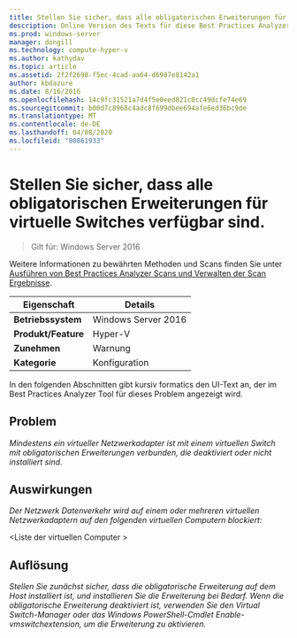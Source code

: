 ```yaml
---
title: Stellen Sie sicher, dass alle obligatorischen Erweiterungen für virtuelle Switches verfügbar sind.
description: Online Version des Texts für diese Best Practices Analyzer Regel.
ms.prod: windows-server
manager: dongill
ms.technology: compute-hyper-v
ms.author: kathydav
ms.topic: article
ms.assetid: 2f2f2698-f5ec-4cad-aa64-d6987e8142a1
author: kbdazure
ms.date: 8/16/2016
ms.openlocfilehash: 14c9fc31521a7d4f5e0eed821c0cc49dcfe74e69
ms.sourcegitcommit: b00d7c8968c4adc8f699dbee694afe6ed36bc9de
ms.translationtype: MT
ms.contentlocale: de-DE
ms.lasthandoff: 04/08/2020
ms.locfileid: "80861933"
---
```

# <a name="ensure-that-all-mandatory-virtual-switch-extensions-are-available"></a>Stellen Sie sicher, dass alle obligatorischen Erweiterungen für virtuelle Switches verfügbar sind.

>Gilt für: Windows Server 2016

Weitere Informationen zu bewährten Methoden und Scans finden Sie unter [Ausführen von Best Practices Analyzer Scans und Verwalten der Scan Ergebnisse](https://go.microsoft.com/fwlink/p/?LinkID=223177).  
  
|Eigenschaft|Details|  
|-|-|  
|**Betriebssystem**|Windows Server 2016|  
|**Produkt/Feature**|Hyper-V|  
|**Zunehmen**|Warnung|  
|**Kategorie**|Konfiguration|  
  
In den folgenden Abschnitten gibt kursiv formatics den UI-Text an, der im Best Practices Analyzer Tool für dieses Problem angezeigt wird.  
  
## <a name="issue"></a>Problem  
*Mindestens ein virtueller Netzwerkadapter ist mit einem virtuellen Switch mit obligatorischen Erweiterungen verbunden, die deaktiviert oder nicht installiert sind.*  
  
## <a name="impact"></a>Auswirkungen  
*Der Netzwerk Datenverkehr wird auf einem oder mehreren virtuellen Netzwerkadaptern auf den folgenden virtuellen Computern blockiert:*  
  
\<Liste der virtuellen Computer >  
  
## <a name="resolution"></a>Auflösung  
*Stellen Sie zunächst sicher, dass die obligatorische Erweiterung auf dem Host installiert ist, und installieren Sie die Erweiterung bei Bedarf. Wenn die obligatorische Erweiterung deaktiviert ist, verwenden Sie den Virtual Switch-Manager oder das Windows PowerShell-Cmdlet Enable-vmswitchextension, um die Erweiterung zu aktivieren.*  
  


